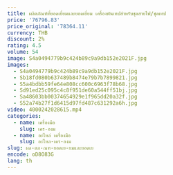 ```yaml
---
title: ผลิตภัณฑ์ที่ยอดเยี่ยมและยอดเยี่ยม เครื่องพันเทปสําหรับชุดสายไฟ/ชุดเทป
price: '76796.83'
price_original: '78364.11'
currency: THB
discount: 2%
rating: 4.5
volume: 54
image: S4a0494779b9c424b89c9a9db152e2021F.jpg
images:
  - S4a0494779b9c424b89c9a9db152e2021F.jpg
  - Sb18fd080b637489b8474e79b7b7899821.jpg
  - S5a4bdbb59fe64e808cc600c6963f78b68.jpg
  - Sd91ed25c095c4c8f951de60a544ff51bj.jpg
  - Sa48603bb00374654929e1f965dd20a32f.jpg
  - S52a74b27f1d6415d97fd487c631292a6h.jpg
video: 4000242028615.mp4
categories:
  - name: เครื่องมือ
    slug: เคร-องม
  - name: อะไหล่ เครื่องมือ
    slug: อะไหล-เคร-องม
slug: ผล-ตภ-ณฑ-ยอดเย-ยมและยอดเย
encode: oD8O83G
lang: th
---
```

  